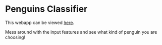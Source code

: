 # Penguins Classifier
This webapp can be viewed [here](https://penguins-classify.herokuapp.com/).

Mess around with the input features and see what kind of penguin you are choosing!
